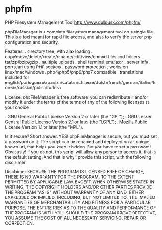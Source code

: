 # phpfm
PHP Filesystem Management Tool
http://www.dulldusk.com/phpfm/

phpFileManager is a complete filesystem management tool on a single file.
This is a tool meant for rapid file access, and also to verify the server php configuration and security.

Features:
. directory tree, with ajax loading
. copy/move/delete/create/rename/edit/view/chmod files and folders
. tar/zip/bzip/gzip
. multiple uploads
. shell terminal emulator
. server info
. portscan using PHP sockets
. password protection
. works on linux/mac/windows
. php4/php5/php6/php7 compatible
. translations included for english/portuguese/spanish/catalan/chinese/dutch/french/german/italian/korean/russian/polish/turkish

License:
phpFileManager is free software; you can redistribute it and/or modify it
under the terms of the terms of any of the following licenses at your choice:

. GNU General Public License Version 2 or later (the "GPL");
. GNU Lesser General Public License Version 2.1 or later (the "LGPL");
. Mozilla Public License Version 1.1 or later (the "MPL"). 


Is it secure?
Short answer. YES! phpFileManager is secure, but you must set a password on it.
The script can be renamed and deployed on an unique known url, that helps you keep it hidden.
But you have to set a password! Obviously!
If you do not, this script will allow any person to access it, that is the default setting.
And that is why i provide this script, with the following disclaimer. 

Disclaimer
BECAUSE THE PROGRAM IS LICENSED FREE OF CHARGE, THERE IS NO WARRANTY FOR THE PROGRAM, TO THE EXTENT PERMITTED BY APPLICABLE LAW. 
EXCEPT WHEN OTHERWISE STATED IN WRITING, THE COPYRIGHT HOLDERS AND/OR OTHER PARTIES PROVIDE THE PROGRAM "AS IS" WITHOUT WARRANTY OF ANY KIND, EITHER EXPRESSED OR IMPLIED, INCLUDING, BUT NOT LIMITED TO, THE IMPLIED WARRANTIES OF MERCHANTABILITY AND FITNESS FOR A PARTICULAR PURPOSE. THE ENTIRE RISK AS TO THE QUALITY AND PERFORMANCE OF THE PROGRAM IS WITH YOU. SHOULD THE PROGRAM PROVE DEFECTIVE, YOU ASSUME THE COST OF ALL NECESSARY SERVICING, REPAIR OR CORRECTION.
